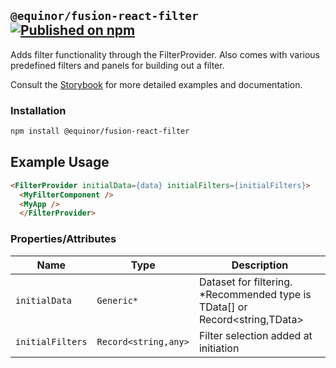 <!--prettier-ignore-start-->
## `@equinor/fusion-react-filter` [![Published on npm](https://img.shields.io/npm/v/@equinor/fusion-react-filter.svg)](https://www.npmjs.com/package/@equinor/fusion-react-filter)

Adds filter functionality through the FilterProvider. 
Also comes with various predefined filters and panels for building out a filter. 

Consult the [Storybook](https://equinor.github.io/fusion-react-components/?path=/docs/data-filter) for more detailed examples and documentation. 

### Installation

```sh
npm install @equinor/fusion-react-filter
```

## Example Usage

```html
<FilterProvider initialData={data} initialFilters={initialFilters}>
  <MyFilterComponent />
  <MyApp />   
  </FilterProvider>
```

### Properties/Attributes

Name                 | Type      | Description
-------------------- | --------- | ------- 
`initialData`        | `Generic*`  | Dataset for filtering. *Recommended type is TData[] or Record<string,TData>
`initialFilters`     | `Record<string,any>`  | Filter selection added at initiation

<!--prettier-ignore-end-->
